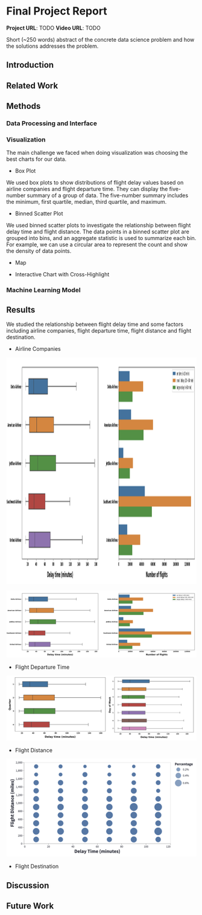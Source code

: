 # Final Project Report

**Project URL**: TODO
**Video URL**: TODO

Short (~250 words) abstract of the concrete data science problem and how the solutions addresses the problem.

## Introduction

## Related Work

## Methods

### Data Processing and Interface



### Visualization

The main challenge we faced when doing visualization was choosing the best charts for our data.

+ Box Plot

We used box plots to show distributions of flight delay values based on airline companies and flight departure time. They can display the five-number summary of a group of data. The five-number summary includes the minimum, first quartile, median, third quartile, and maximum.

+ Binned Scatter Plot

We used binned scatter plots to investigate the relationship between flight delay time and flight distance. The data points in a binned scatter plot are grouped into bins, and an aggregate statistic is used to summarize each bin. For example, we can use a circular area to represent the count and show the density of data points.

+ Map



+ Interactive Chart with Cross-Highlight



### Machine Learning Model



## Results

We studied the relationship between flight delay time and some factors including airline companies, flight departure time, flight distance and flight destination.

+ Airline Companies

<div align=center><img width="800" height="600" src="https://github.com/CMU-IDS-Fall-2022/final-project-flight-never-delay/blob/main/image/report1.png"/></div>

![](https://github.com/CMU-IDS-Fall-2022/final-project-flight-never-delay/blob/main/image/report1.png)

+ Flight Departure Time

![](https://github.com/CMU-IDS-Fall-2022/final-project-flight-never-delay/blob/main/image/report2.png)

+ Flight Distance

![](https://github.com/CMU-IDS-Fall-2022/final-project-flight-never-delay/blob/main/image/report3.png)

+ Flight Destination



## Discussion

## Future Work
